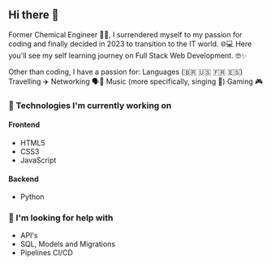 ## Hi there 👋
Former Chemical Engineer 👨‍🔬, I surrendered myself to my passion for coding and finally decided in 2023 to transition to the IT world. 🌐💻
Here you'll see my self learning journey on Full Stack Web Development. 🤓✨

Other than coding, I have a passion for:
Languages (🇧🇷 🇺🇸 🇫🇷 🇪🇸)
Travelling ✈️
Networking 🗣💬
Music (more specifically, singing 🎤)
Gaming 🎮

### 🌱 Technologies I'm currently working on
#### Frontend
- HTML5
- CSS3
- JavaScript
#### Backend
- Python

### 🤔 I'm looking for help with
- API's
- SQL, Models and Migrations
- Pipelines CI/CD
<!--
**fabalvesfr/fabalvesfr** is a ✨ _special_ ✨ repository because its `README.md` (this file) appears on your GitHub profile.

Here are some ideas to get you started:

- 🔭 I’m currently working on ...
- 🌱 I’m currently learning ...
- 👯 I’m looking to collaborate on ...
- 🤔 I’m looking for help with ...
- 💬 Ask me about ...
- 📫 How to reach me: ...
- 😄 Pronouns: ...
- ⚡ Fun fact: ...
-->
